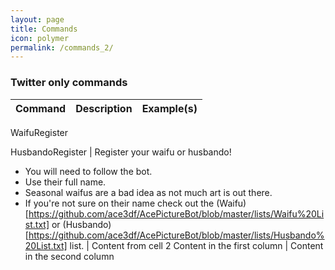 ```yaml
---
layout: page
title: Commands
icon: polymer
permalink: /commands_2/
---
```


### Twitter only commands

Command | Description | Example(s)
------------ | ------------- | -------------
WaifuRegister

HusbandoRegister  | Register your waifu or husbando!

* You will need to follow the bot.
* Use their full name.
* Seasonal waifus are a bad idea as not much art is out there.
* If you're not sure on their name check out the (Waifu)[https://github.com/ace3df/AcePictureBot/blob/master/lists/Waifu%20List.txt] or (Husbando)[https://github.com/ace3df/AcePictureBot/blob/master/lists/Husbando%20List.txt] list.  | Content from cell 2
Content in the first column | Content in the second column
